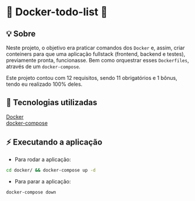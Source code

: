 # 🐳 Docker-todo-list 🐳
## 💡 Sobre
Neste projeto, o objetivo era praticar comandos dos `Docker` e, assim, criar conteiners para que uma aplicação fullstack (frontend, backend e testes), previamente pronta, funcionasse. Bem como orquestrar esses `Dockerfiles`, através de um `docker-compose`.  

Este projeto contou com 12 requisitos, sendo 11 obrigatórios e 1 bônus, tendo eu realizado 100% deles.
## 📖 Tecnologias utilizadas
[Docker](https://www.docker.com/)  
[docker-compose](https://docs.docker.com/compose/)
## ⚡ Executando a aplicação
* Para rodar a aplicação:
```bash
cd docker/ && docker-compose up -d
```
* Para parar a aplicação:
```bash
docker-compose down
```
